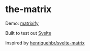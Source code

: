 # the-matrix

Demo: [matrixify](https://matrixify.coolbal.uk)

Built to test out [Svelte](https://svelte.dev/)

Inspired by [henriquehbr/svelte-matrix](https://github.com/henriquehbr/svelte-matrix)
